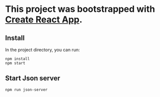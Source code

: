 # This project was bootstrapped with [Create React App](https://github.com/facebook/create-react-app).



## Install

In the project directory, you can run:

```
npm install
npm start
```

## Start Json server

```
npm run json-server

```


